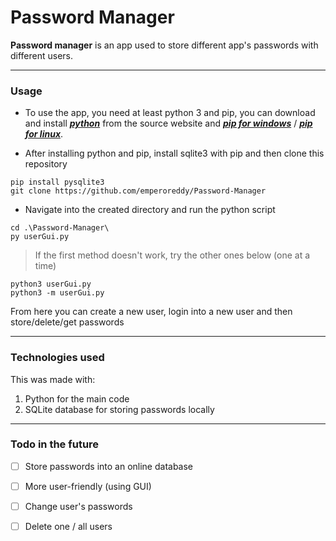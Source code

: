# Password Manager

**Password manager** is an app used to store different app's passwords with different users.

------------


### Usage

* To use the app, you need at least python 3 and pip, you can download and install [_**python**_](https://www.python.org/downloads/ "*python*") from the source website  and [_**pip for windows**_](https://www.geeksforgeeks.org/how-to-install-pip-on-windows/ "*pip for windows*") / [_**pip for linux**_](https://linuxconfig.org/install-pip-on-linux "*pip for linux*").

* After installing python and pip, install sqlite3 with pip and then clone this repository
```
pip install pysqlite3 
git clone https://github.com/emperoreddy/Password-Manager
```
* Navigate into the created directory and run the python script
```
cd .\Password-Manager\
py userGui.py
```
> If the first method doesn't work, try the other ones below (one at a time)
```
python3 userGui.py
python3 -m userGui.py
```

From here you can create a new user, login into a new user and then store/delete/get passwords

------------


### Technologies used
This was made with:
1. Python for the main code
2. SQLite database for storing passwords locally

------------


### Todo in the future
- [ ] Store passwords into an online database
- [ ] More user-friendly (using GUI)
- [ ] Change user's passwords
- [ ] Delete one / all users



